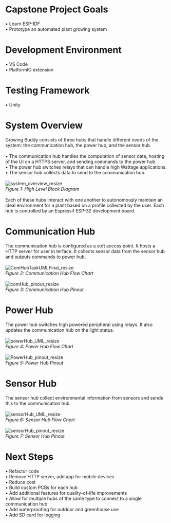 # Capstone Project Goals
•	Learn ESP-IDF <br>
•	Prototype an automated plant growing system
# Development Environment
•	VS Code <br>
•	PlatformIO extension
# Testing Framework
•	Unity 
# System Overview
Growing Buddy consists of three hubs that handle different needs of the system: the communication hub, the power hub, and the sensor hub. <br> <br>
•	The communication hub handles the computation of sensor data, hosting of the UI on a HTTPS server, and sending commands to the power hub. <br>
•	The power hub switches relays that can handle high Wattage applications. <br>
•	The sensor hub collects data to send to the communication hub. <br> <br>
![system_overview_resize](https://github.com/SpenceJohnstonProjects/Wireless-Automated-Plant-Growing-System/assets/118693339/9f382680-4367-4af6-82fd-07e7d9d3d024)
<br>*Figure 1: High Level Block Diagram* <br><br>
Each of these hubs interact with one another to autonomously maintain an ideal environment for a plant based on a profile collected by the user. Each hub is controlled by an Espressif ESP-32 development board.
# Communication Hub
The communication hub is configured as a soft access point. It hosts a HTTP server for user in
terface. It collects sensor data from the sensor hub and outputs commands to power hub. <br><br>
![ComHubTaskUMLFinal_resize](https://github.com/SpenceJohnstonProjects/Wireless-Automated-Plant-Growing-System/assets/118693339/951249aa-6de5-48f7-b070-91ad6e9a1840)
<br>*Figure 2: Communication Hub Flow Chart*<br><br>
![comHub_pinout_resize](https://github.com/SpenceJohnstonProjects/Wireless-Automated-Plant-Growing-System/assets/118693339/735b75cb-b5fe-4209-b37f-b5fbb18ef91f)
<br>*Figure 3: Communication Hub Pinout*
# Power Hub
The power hub switches high powered peripheral using relays. It also updates the communication hub on the light status. <br> <br>
![powerHub_UML_resize](https://github.com/SpenceJohnstonProjects/Wireless-Automated-Plant-Growing-System/assets/118693339/3be84ffe-2e7c-4f0a-9536-ee9d9d82a00d)
<br>*Figure 4: Power Hub Flow Chart* <br> <br>
![PowerHub_pinout_resize](https://github.com/SpenceJohnstonProjects/Wireless-Automated-Plant-Growing-System/assets/118693339/8597f773-141f-4d66-a60f-694ec53b86cd)
<br>*Figure 5: Power Hub Pinout*
# Sensor Hub
The sensor hub collect environmental information from sensors and sends this to the communication hub.<br><br>
![sensorHub_UML_resize](https://github.com/SpenceJohnstonProjects/Wireless-Automated-Plant-Growing-System/assets/118693339/ecd14247-03e0-436a-b906-472161281fc6)
<br>*Figure 6: Sensor Hub Flow Chart* <br> <br>
![sensorHub_pinout_resize](https://github.com/SpenceJohnstonProjects/Wireless-Automated-Plant-Growing-System/assets/118693339/1cc6147c-627a-4456-a888-423d1d05aea0)
<br>*Figure 7: Sensor Hub Pinout*
# Next Steps
•	Refactor code <br>
•	Remove HTTP server, add app for mobile devices <br>
•	Reduce cost <br>
•	Build custom PCBs for each hub <br>
•	Add additional features for quality-of-life improvements <br>
•	Allow for multiple hubs of the same type to connect to a single communication hub <br>
•	Add waterproofing for outdoor and greenhouse use <br>
•	Add SD card for logging <br>

